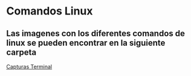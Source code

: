 # Comandos Linux
## Las imagenes con los diferentes comandos de linux se pueden encontrar en la siguiente carpeta
[Capturas Terminal ](https://github.com/dmsalasr/Programa-de-actualizaci-n-tecnol-gica/tree/main/Tareas/Img-Tar2)
